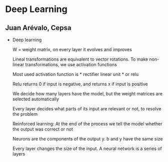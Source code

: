# Deep Learning
## Juan Arévalo, Cepsa

* Deep learning

  W = weight matrix, on every layer it evolves and improves

  Lineal transformations are equivalent to vector rotations. To make non-linear transformations, we use activation functions
  
  Most used activation function is * rectifier linear unit * or relu
  
  Relu returns 0 if input is negative, and returns x if input is positive
  
  We decide how many layers have the model, but the weight matrices are selected automatically
  
  Every layer decides what parts of its input are relevant or not, to resolve the problem
  
  Reinforced learning: At the end of the process we tell the model whether the output was correct or not
  
  Neurons are the components of the output y. b and y have the same size
  
  Every layer changes the size of the input. A neural network is a series of layers
